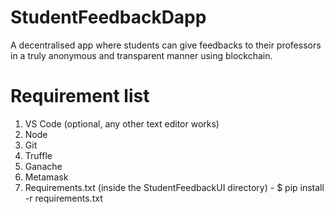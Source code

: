 # StudentFeedbackDapp
A decentralised app where students can give feedbacks to their professors in a truly  anonymous and transparent manner using blockchain.

# Requirement list
1. VS Code (optional, any other text editor works)
2. Node
3. Git
4. Truffle
5. Ganache
6. Metamask 
7. Requirements.txt (inside the StudentFeedbackUI directory) - $ pip install -r requirements.txt


